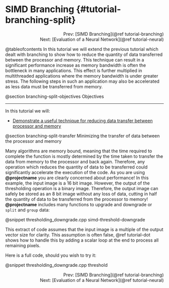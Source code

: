 SIMD Branching {#tutorial-branching-split}
=========

<div style="text-align: right;" markdown="1">Prev: [SIMD Branching](@ref tutorial-branching)</div>
<div style="text-align: right;" markdown="1">Next: [Evaluation of a Neural Network](@ref tutorial-neural)</div>

@tableofcontents
In this tutorial we will extend the previous tutorial which dealt with branching to
show how to reduce the quantity of data transferred between the processor and memory.
This technique can result in a significant performance increase as memory bandwidth
is often the bottleneck in many applications. This effect is further multiplied in
multithreaded applications where the memory bandwidth is under greater stress.
The following steps in such an application may also be accelerated as less data must be
transferred from memory.

@section branching-split-objectives Objectives

-------------------------------------

In this tutorial we will:
- [Demonstrate a useful technique for reducing data transfer between processor and memory](#branching-split-transfer)

@section branching-split-transfer Minimizing the transfer of data between the processor and memory

Many algorithms are memory bound, meaning that the time required to complete the function is mostly
determined by the time taken to transfer the data from memory to the processor and back again. Therefore,
any operation which reduces the quantity of data to be transferred could significantly accelerate the
execution of the code. As you are using **@projectname** you are clearly concerned about performance!
In this example, the input image is a 16 bit image. However, the output of the thresholding operation
is a binary image. Therefore, the output image can safely be stored as an 8 bit image without any loss
of data, cutting in half the quantity of data to be transferred from the processor to memory!
**@projectname** includes many functions to upgrade and downgrade or `split` and `group` data:

@snippet thresholding_downgrade.cpp simd-threshold-downgrade

This extract of code assumes that the input image is a multiple of the output vector size for clarity.
This assumption is often false, @ref tutorial-dot shows how to handle this
by adding a scalar loop at the end to process all remaining pixels.

Here is a full code, should you wish to try it:

@snippet thresholding_downgrade.cpp threshold

<div style="text-align: right;" markdown="1">Prev: [SIMD Branching](@ref tutorial-branching)</div>
<div style="text-align: right;" markdown="1">Next: [Evaluation of a Neural Network](@ref tutorial-neural)</div>

